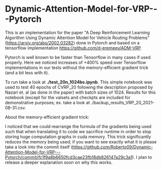 # Dynamic-Attention-Model-for-VRP---Pytorch

This is an implementation for the paper "A Deep Reinforcement Learning Algorithm Using Dynamic Attention Model for Vehicle Routing Problems" (https://arxiv.org/abs/2002.03282) done in Pytorch and based on a tensorflow implementation https://github.com/d-eremeev/ADM-VRP.

Pytorch is well known to be faster than Tensorflow in many cases if used properly. Here we noticed increases of +400% speed over Tensorflow implementations in our tests without the memory-efficient gradient trick (and a bit less with it).

To run take a look at **./test_20n_1024bs.ipynb**. This simple notebook was used to test 40 epochs of CVRP_20 following the description proposed by Nazari et. al (as done in the paper) with batch sizes of 1024. Results for this notebook (except for the valsets and checkpts are included for demonstrative purposes; ex. take a look at ./backup_results_VRP_20_2021-08-31.csv.

About the memory-efficient gradient trick:

I noticed that we could rearrange the formula of the gradients being used such that when translating it to code we sacrifice runtime in order to stop storing huge computation graphs in cuda memory. This trick significantly reduces the memory being used; if you want to see exactly what it is please take a look into the commit itself (https://github.com/Roberto09/Dynamic-Attention-Model-for-VRP---Pytorch/commit/fc1f9a8b6650fcd3cae23fb18db826147a29c3a1). I plan to release a deeper explanation soon on why this works.

